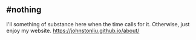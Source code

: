 #nothing
-----
I'll something of substance here when the time calls for it. Otherwise, just enjoy my website.
https://johnstonliu.github.io/about/
